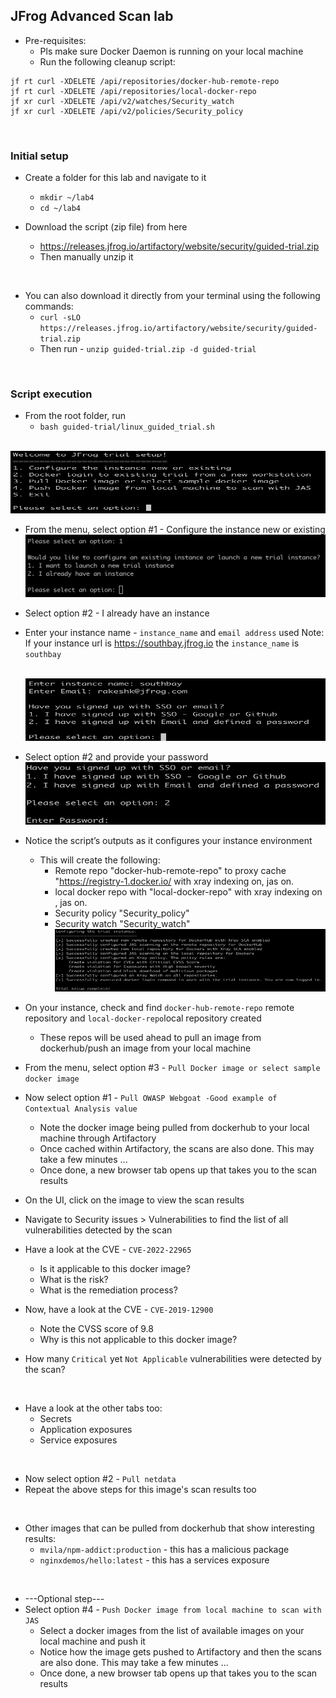 ## JFrog Advanced Scan lab
- Pre-requisites:
  - Pls make sure Docker Daemon is running on your local machine
  - Run the following cleanup script:
```
jf rt curl -XDELETE /api/repositories/docker-hub-remote-repo
jf rt curl -XDELETE /api/repositories/local-docker-repo
jf xr curl -XDELETE /api/v2/watches/Security_watch
jf xr curl -XDELETE /api/v2/policies/Security_policy
```

<br/>

### Initial setup
- Create a folder for this lab and navigate to it
  - `mkdir ~/lab4`
  - `cd ~/lab4`
  
- Download the script (zip file) from here  
    - https://releases.jfrog.io/artifactory/website/security/guided-trial.zip
    - Then manually unzip it

<br/>

- You can also download it directly from your terminal using the following commands: 
  - `curl -sLO https://releases.jfrog.io/artifactory/website/security/guided-trial.zip`
  - Then run - `unzip guided-trial.zip -d guided-trial`

<br/>

### Script execution
- From the root folder, run
  - `bash guided-trial/linux_guided_trial.sh`

<br/>
<img src="welcome_jas_trial.png" alt="welcome jas trial" width="600" height="100">
<br/>

- From the menu, select option #1 - Configure the instance new or existing
  <br/><img src="jas_select_option1.png" alt="jas option1" width="600" height="100">

- Select option #2 - I already have an instance
- Enter your instance name - `instance_name` and `email address` used
Note: If your instance url is https://southbay.jfrog.io the `instance_name` is `southbay`

  <br/><img src="jas_enter_instance_name.png" alt="jas enter jpd name" width="600" height="100">
- Select option #2 and provide your password
  <br/><img src="jas_provide_jpd_creds.png" alt="jas provide jpd creds" width="600" height="100">
- Notice the script’s outputs as it configures your instance environment
  - This   will create the following:
    - Remote repo  "docker-hub-remote-repo" to proxy cache "https://registry-1.docker.io/ with xray indexing on, jas on.
    - local docker repo with "local-docker-repo"  with xray indexing on ,  jas on.
    - Security policy "Security_policy"
    - Security watch "Security_watch"
      <br/><img src="jas_configured_successfully.png" alt="jas configured successfully" width="600" height="100">
- On your instance, check and find `docker-hub-remote-repo` remote repository and `local-docker-repo`local repository created
  - These repos will be used ahead to pull an image from dockerhub/push an image from your local machine
- From the menu, select option #3 - `Pull Docker image or select sample docker image`
- Now select option #1 - `Pull OWASP Webgoat -Good example of Contextual Analysis value`
  - Note the docker image being pulled from dockerhub to your local machine through Artifactory
  - Once cached within Artifactory, the scans are also done. This may take a few minutes ...
  - Once done, a new browser tab opens up that takes you to the scan results
- On the UI, click on the image to view the scan results
- Navigate to Security issues > Vulnerabilities to find the list of all vulnerabilities detected by the scan
- Have a look at the CVE - `CVE-2022-22965`
  - Is it applicable to this docker image?
  - What is the risk?
  - What is the remediation process?
- Now, have a look at the CVE - `CVE-2019-12900`
  - Note the CVSS score of 9.8
  - Why is this not applicable to this docker image?
- How many `Critical` yet `Not Applicable` vulnerabilities were detected by the scan?

<br/>

- Have a look at the other tabs too:
  - Secrets
  - Application exposures
  - Service exposures

<br/>

- Now select option #2 - `Pull netdata`
- Repeat the above steps for this image's scan results too

<br/>

- Other images that can be pulled from dockerhub that show interesting results:
  - `mvila/npm-addict:production` - this has a malicious package
  - `nginxdemos/hello:latest` - this has a services exposure

<br/>

- ---Optional step---
- Select option #4 - `Push Docker image from local machine to scan with JAS`
  - Select a docker images from the list of available images on your local machine and push it
  - Notice how the image gets pushed to Artifactory and then the scans are also done. This may take a few minutes ...
  - Once done, a new browser tab opens up that takes you to the scan results



